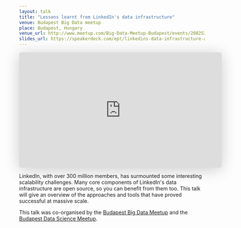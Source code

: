 ```yaml
---
layout: talk
title: "Lessons learnt from LinkedIn's data infrastructure"
venue: Budapest Big Data meetup
place: Budapest, Hungary
venue_url: http://www.meetup.com/Big-Data-Meetup-Budapest/events/208253412/
slides_url: https://speakerdeck.com/ept/linkedins-data-infrastructure-an-overview
---
```


<iframe class="speakerdeck-iframe" frameborder="0" src="https://speakerdeck.com/player/4a4a921051710132c0b8727e7cfee038" title="LinkedIn's data infrastructure: an overview" allowfullscreen="true" mozallowfullscreen="true" webkitallowfullscreen="true" style="border: 0px; background: padding-box padding-box rgba(0, 0, 0, 0.1); margin: 0px; padding: 0px; border-radius: 6px; box-shadow: rgba(0, 0, 0, 0.2) 0px 5px 40px; width: 550px; height: 314px;" data-ratio="1.78343949044586"></iframe>

LinkedIn, with over 300 million members, has surmounted some interesting scalability challenges.
Many core components of LinkedIn's data infrastructure are open source, so you can benefit from them
too. This talk will give an overview of the approaches and tools that have proved successful at
massive scale.

This talk was co-organised by the
[Budapest Big Data Meetup](http://www.meetup.com/Big-Data-Meetup-Budapest/events/208253412/) and the
[Budapest Data Science Meetup](http://www.meetup.com/budapest_data_science/events/212171402/).
